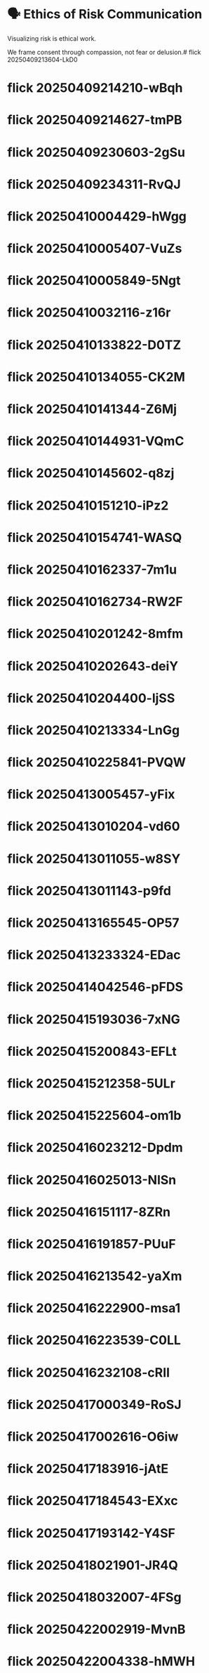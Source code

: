 # 🗣️ Ethics of Risk Communication

Visualizing risk is ethical work.

We frame consent through compassion, not fear or delusion.# flick 20250409213604-LkD0
# flick 20250409214210-wBqh
# flick 20250409214627-tmPB
# flick 20250409230603-2gSu
# flick 20250409234311-RvQJ
# flick 20250410004429-hWgg
# flick 20250410005407-VuZs
# flick 20250410005849-5Ngt
# flick 20250410032116-z16r
# flick 20250410133822-D0TZ
# flick 20250410134055-CK2M
# flick 20250410141344-Z6Mj
# flick 20250410144931-VQmC
# flick 20250410145602-q8zj
# flick 20250410151210-iPz2
# flick 20250410154741-WASQ
# flick 20250410162337-7m1u
# flick 20250410162734-RW2F
# flick 20250410201242-8mfm
# flick 20250410202643-deiY
# flick 20250410204400-ljSS
# flick 20250410213334-LnGg
# flick 20250410225841-PVQW
# flick 20250413005457-yFix
# flick 20250413010204-vd60
# flick 20250413011055-w8SY
# flick 20250413011143-p9fd
# flick 20250413165545-OP57
# flick 20250413233324-EDac
# flick 20250414042546-pFDS
# flick 20250415193036-7xNG
# flick 20250415200843-EFLt
# flick 20250415212358-5ULr
# flick 20250415225604-om1b
# flick 20250416023212-Dpdm
# flick 20250416025013-NlSn
# flick 20250416151117-8ZRn
# flick 20250416191857-PUuF
# flick 20250416213542-yaXm
# flick 20250416222900-msa1
# flick 20250416223539-C0LL
# flick 20250416232108-cRII
# flick 20250417000349-RoSJ
# flick 20250417002616-O6iw
# flick 20250417183916-jAtE
# flick 20250417184543-EXxc
# flick 20250417193142-Y4SF
# flick 20250418021901-JR4Q
# flick 20250418032007-4FSg
# flick 20250422002919-MvnB
# flick 20250422004338-hMWH
